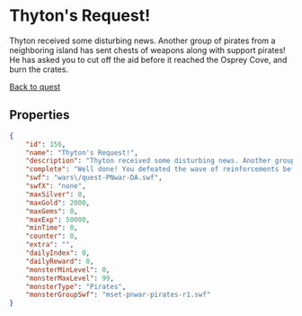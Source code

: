 # Thyton's Request!

Thyton received some disturbing news. Another group of pirates from a neighboring island has sent chests of weapons along with support pirates! He has asked you to cut off the aid before it reached the Osprey Cove, and burn the crates.

[Back to quest](../quests.md)

## Properties

```json
{
    "id": 156,
    "name": "Thyton's Request!",
    "description": "Thyton received some disturbing news. Another group of pirates from a neighboring island has sent chests of weapons along with support pirates! He has asked you to cut off the aid before it reached the Osprey Cove, and burn the crates.",
    "complete": "Well done! You defeated the wave of reinforcements before they could reach Osprey Cove, and burned the crates of weapons to the ground, but more help will be coming! Prepare yourself hero!",
    "swf": "wars\/quest-PNwar-DA.swf",
    "swfX": "none",
    "maxSilver": 0,
    "maxGold": 2000,
    "maxGems": 0,
    "maxExp": 50000,
    "minTime": 0,
    "counter": 0,
    "extra": "",
    "dailyIndex": 0,
    "dailyReward": 0,
    "monsterMinLevel": 0,
    "monsterMaxLevel": 99,
    "monsterType": "Pirates",
    "monsterGroupSwf": "mset-pnwar-pirates-r1.swf"
}
```

